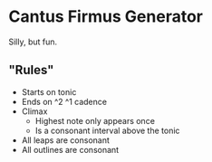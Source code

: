 # Cantus Firmus Generator

Silly, but fun.

## "Rules"

- Starts on tonic
- Ends on ^2 ^1 cadence
- Climax
  - Highest note only appears once
  - Is a consonant interval above the tonic
- All leaps are consonant
- All outlines are consonant